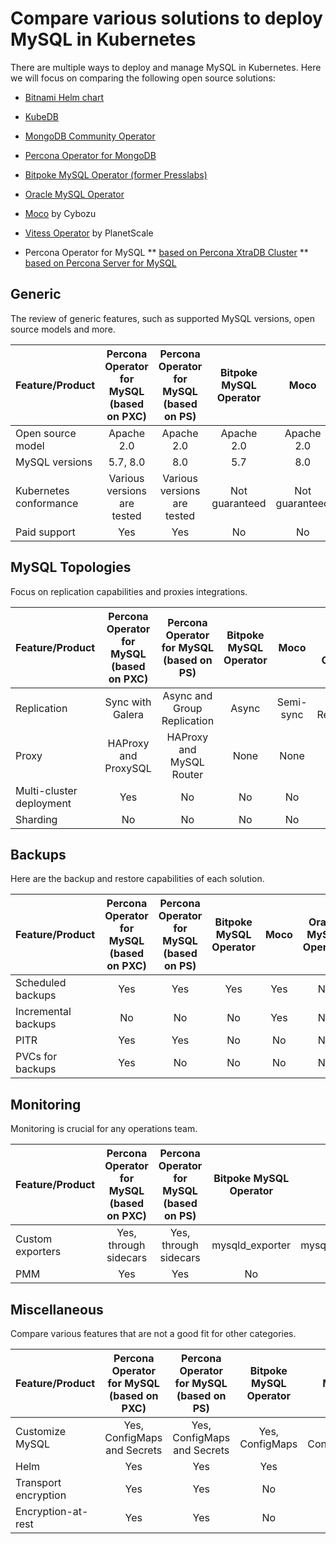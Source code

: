 # Compare various solutions to deploy MySQL in Kubernetes

There are multiple ways to deploy and manage MySQL in Kubernetes. Here we will focus on comparing the following open source solutions:

* [Bitnami Helm chart](https://github.com/bitnami/charts/tree/master/bitnami/mongodb)

* [KubeDB](https://github.com/kubedb)

* [MongoDB Community Operator](https://github.com/mongodb/mongodb-kubernetes-operator)

* [Percona Operator for MongoDB](https://github.com/percona/percona-server-mongodb-operator/)

* [Bitpoke MySQL Operator (former Presslabs)](https://github.com/bitpoke/mysql-operator/)
* [Oracle MySQL Operator](https://github.com/mysql/mysql-operator)
* [Moco](https://github.com/cybozu-go/moco) by Cybozu
* [Vitess Operator](https://github.com/planetscale/vitess-operator) by PlanetScale
* Percona Operator for MySQL
** [based on Percona XtraDB Cluster](https://github.com/percona/percona-xtradb-cluster-operator/)
** [based on Percona Server for MySQL](https://github.com/percona/percona-server-mysql-operator/)

## Generic

The review of generic features, such as supported MySQL versions, open source models and more.

| Feature/Product        | Percona Operator for MySQL  (based on PXC) | Percona Operator for MySQL (based on PS) | Bitpoke MySQL Operator |      Moco      | Oracle MySQL Operator | Vitess         |
|------------------------|:------------------------------------------:|:----------------------------------------:|:----------------------:|:--------------:|:---------------------:|----------------|
| Open source model      |                 Apache 2.0                 |                Apache 2.0                |       Apache 2.0       |   Apache 2.0   |       Apache 2.0      |   Apache 2.0   |
| MySQL versions         |                  5.7, 8.0                  |                    8.0                   |           5.7          |       8.0      |          8.0          |    5.7, 8.0    |
| Kubernetes conformance |         Various versions are tested        |        Various versions are tested       |     Not guaranteed     | Not guaranteed |     Not guaranteed    | Not guaranteed |
| Paid support           |                     Yes                    |                    Yes                   |           No           |       No       |          Yes          |       No       |

## MySQL Topologies

Focus on replication capabilities and proxies integrations.

| Feature/Product          | Percona Operator for MySQL  (based on PXC) | Percona Operator for MySQL (based on PS) | Bitpoke MySQL Operator |    Moco   | Oracle MySQL Operator | Vitess |
|--------------------------|:------------------------------------------:|:----------------------------------------:|:----------------------:|:---------:|:---------------------:|--------|
| Replication              |              Sync with Galera              |        Async and Group Replication       |          Async         | Semi-sync |   Group Replication   |  Async |
| Proxy                    |            HAProxy and ProxySQL            |         HAProxy and MySQL Router         |          None          |    None   |      MySQL Router     | VTGate |
| Multi-cluster deployment |                     Yes                    |                    No                    |           No           |     No    |           No          |   No   |
| Sharding                 |                     No                     |                    No                    |           No           |     No    |           No          |   Yes  |

## Backups

Here are the backup and restore capabilities of each solution.

| Feature/Product     | Percona Operator for MySQL  (based on PXC) | Percona Operator for MySQL (based on PS) | Bitpoke MySQL Operator | Moco | Oracle MySQL Operator | Vitess |
|---------------------|:------------------------------------------:|:----------------------------------------:|:----------------------:|:----:|:---------------------:|--------|
| Scheduled backups   |                     Yes                    |                    Yes                   |           Yes          |  Yes |           No          |   Yes  |
| Incremental backups |                     No                     |                    No                    |           No           |  Yes |           No          |   No   |
| PITR                |                     Yes                    |                    Yes                   |           No           |  No  |           No          |   No   |
| PVCs for backups    |                     Yes                    |                    No                    |           No           |  No  |           No          |   No   |

## Monitoring

Monitoring is crucial for any operations team.

| Feature/Product    | Percona Operator for MySQL  (based on PXC) | Percona Operator for MySQL (based on PS) | Bitpoke MySQL Operator |       Moco      | Oracle MySQL Operator | Vitess |
|--------------------|:------------------------------------------:|:----------------------------------------:|:----------------------:|:---------------:|:---------------------:|--------|
| Custom exporters   |            Yes, through sidecars           |           Yes, through sidecars          |     mysqld_exporter    | mysqld_exporter |           No          |   No   |
| PMM                |                     Yes                    |                    Yes                   |           No           |        No       |           No          |   No   |

## Miscellaneous

Compare various features that are not a good fit for other categories.

| Feature/Product      | Percona Operator for MySQL  (based on PXC) | Percona Operator for MySQL (based on PS) | Bitpoke MySQL Operator |       Moco      | Oracle MySQL Operator | Vitess |
|----------------------|:------------------------------------------:|:----------------------------------------:|:----------------------:|:---------------:|:---------------------:|--------|
| Customize MySQL      |         Yes, ConfigMaps and Secrets        |        Yes, ConfigMaps and Secrets       |     Yes, ConfigMaps    | Yes, ConfigMaps |    Yes, ConfigMaps    |   No   |
| Helm                 |                     Yes                    |                    Yes                   |           Yes          |       Yes       |          Yes          |   No   |
| Transport encryption |                     Yes                    |                    Yes                   |           No           |        No       |          Yes          |   Yes  |
| Encryption-at-rest   |                     Yes                    |                    Yes                   |           No           |        No       |           No          |   No   |
